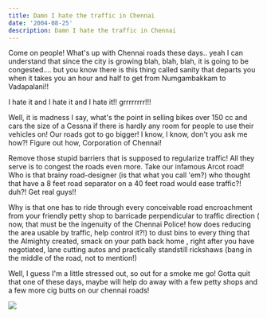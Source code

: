 ```yaml
---
title: Damn I hate the traffic in Chennai
date: '2004-08-25'
description: Damn I hate the traffic in Chennai
---
```


Come on people! What's up with Chennai roads these days.. yeah I can understand that since the city is growing blah, blah, blah, it is going to be congested.... but you know there is this thing called sanity that departs you when it takes you an hour and half to get from Numgambakkam to Vadapalani!!  
  
I hate it and I hate it and I hate it!! grrrrrrrr!!!  
  
Well, it is madness I say, what's the point in selling bikes over 150 cc and cars the size of a Cessna if there is hardly any room for people to use their vehicles on! Our roads got to go bigger! I know, I know, don't you ask me how?! Figure out how, Corporation of Chennai!

Remove those stupid barriers that is supposed to regularize traffic! All they serve is to congest the roads even more. Take our infamous Arcot road! Who is that brainy road-designer (is that what you call 'em?) who thought that have a 8 feet road separator on a 40 feet road would ease traffic?! duh?! Get real guys!!

Why is that one has to ride through every conceivable road encroachment from your friendly petty shop to barricade perpendicular to traffic direction ( now, that must be the ingenuity of the Chennai Police! how does reducing the area usable by traffic, help control it?!) to dust bins to every thing that the Almighty created, smack on your path back home , right after you have negotiated, lane cutting autos and practically standstill rickshaws (bang in the middle of the road, not to mention!)

Well, I guess I'm a little stressed out, so out for a smoke me go! Gotta quit that one of these days, maybe will help do away with a few petty shops and a few more cig butts on our chennai roads!  

![](/images/7854873-109345283291827338?l=shvelmur.blogspot.com)